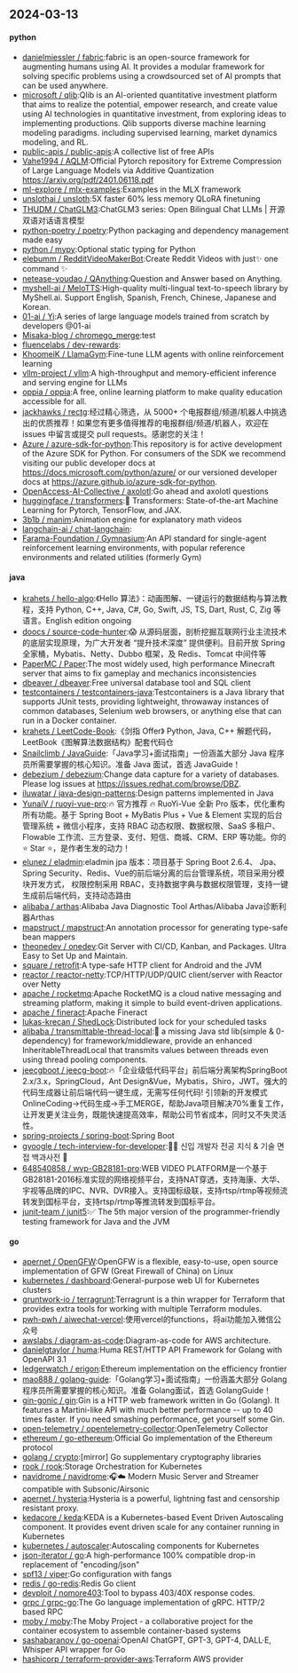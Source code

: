 ## 2024-03-13

#### python
* [danielmiessler / fabric](https://github.com/danielmiessler/fabric):fabric is an open-source framework for augmenting humans using AI. It provides a modular framework for solving specific problems using a crowdsourced set of AI prompts that can be used anywhere.
* [microsoft / qlib](https://github.com/microsoft/qlib):Qlib is an AI-oriented quantitative investment platform that aims to realize the potential, empower research, and create value using AI technologies in quantitative investment, from exploring ideas to implementing productions. Qlib supports diverse machine learning modeling paradigms. including supervised learning, market dynamics modeling, and RL.
* [public-apis / public-apis](https://github.com/public-apis/public-apis):A collective list of free APIs
* [Vahe1994 / AQLM](https://github.com/Vahe1994/AQLM):Official Pytorch repository for Extreme Compression of Large Language Models via Additive Quantization https://arxiv.org/pdf/2401.06118.pdf
* [ml-explore / mlx-examples](https://github.com/ml-explore/mlx-examples):Examples in the MLX framework
* [unslothai / unsloth](https://github.com/unslothai/unsloth):5X faster 60% less memory QLoRA finetuning
* [THUDM / ChatGLM3](https://github.com/THUDM/ChatGLM3):ChatGLM3 series: Open Bilingual Chat LLMs | 开源双语对话语言模型
* [python-poetry / poetry](https://github.com/python-poetry/poetry):Python packaging and dependency management made easy
* [python / mypy](https://github.com/python/mypy):Optional static typing for Python
* [elebumm / RedditVideoMakerBot](https://github.com/elebumm/RedditVideoMakerBot):Create Reddit Videos with just✨ one command ✨
* [netease-youdao / QAnything](https://github.com/netease-youdao/QAnything):Question and Answer based on Anything.
* [myshell-ai / MeloTTS](https://github.com/myshell-ai/MeloTTS):High-quality multi-lingual text-to-speech library by MyShell.ai. Support English, Spanish, French, Chinese, Japanese and Korean.
* [01-ai / Yi](https://github.com/01-ai/Yi):A series of large language models trained from scratch by developers @01-ai
* [Misaka-blog / chromego_merge](https://github.com/Misaka-blog/chromego_merge):test
* [fluencelabs / dev-rewards](https://github.com/fluencelabs/dev-rewards):
* [KhoomeiK / LlamaGym](https://github.com/KhoomeiK/LlamaGym):Fine-tune LLM agents with online reinforcement learning
* [vllm-project / vllm](https://github.com/vllm-project/vllm):A high-throughput and memory-efficient inference and serving engine for LLMs
* [oppia / oppia](https://github.com/oppia/oppia):A free, online learning platform to make quality education accessible for all.
* [jackhawks / rectg](https://github.com/jackhawks/rectg):经过精心筛选，从 5000+ 个电报群组/频道/机器人中挑选出的优质推荐！如果您有更多值得推荐的电报群组/频道/机器人，欢迎在 issues 中留言或提交 pull requests。感谢您的关注！
* [Azure / azure-sdk-for-python](https://github.com/Azure/azure-sdk-for-python):This repository is for active development of the Azure SDK for Python. For consumers of the SDK we recommend visiting our public developer docs at https://docs.microsoft.com/python/azure/ or our versioned developer docs at https://azure.github.io/azure-sdk-for-python.
* [OpenAccess-AI-Collective / axolotl](https://github.com/OpenAccess-AI-Collective/axolotl):Go ahead and axolotl questions
* [huggingface / transformers](https://github.com/huggingface/transformers):🤗 Transformers: State-of-the-art Machine Learning for Pytorch, TensorFlow, and JAX.
* [3b1b / manim](https://github.com/3b1b/manim):Animation engine for explanatory math videos
* [langchain-ai / chat-langchain](https://github.com/langchain-ai/chat-langchain):
* [Farama-Foundation / Gymnasium](https://github.com/Farama-Foundation/Gymnasium):An API standard for single-agent reinforcement learning environments, with popular reference environments and related utilities (formerly Gym)

#### java
* [krahets / hello-algo](https://github.com/krahets/hello-algo):《Hello 算法》：动画图解、一键运行的数据结构与算法教程，支持 Python, C++, Java, C#, Go, Swift, JS, TS, Dart, Rust, C, Zig 等语言。English edition ongoing
* [doocs / source-code-hunter](https://github.com/doocs/source-code-hunter):😱 从源码层面，剖析挖掘互联网行业主流技术的底层实现原理，为广大开发者 “提升技术深度” 提供便利。目前开放 Spring 全家桶，Mybatis、Netty、Dubbo 框架，及 Redis、Tomcat 中间件等
* [PaperMC / Paper](https://github.com/PaperMC/Paper):The most widely used, high performance Minecraft server that aims to fix gameplay and mechanics inconsistencies
* [dbeaver / dbeaver](https://github.com/dbeaver/dbeaver):Free universal database tool and SQL client
* [testcontainers / testcontainers-java](https://github.com/testcontainers/testcontainers-java):Testcontainers is a Java library that supports JUnit tests, providing lightweight, throwaway instances of common databases, Selenium web browsers, or anything else that can run in a Docker container.
* [krahets / LeetCode-Book](https://github.com/krahets/LeetCode-Book):《剑指 Offer》 Python, Java, C++ 解题代码，LeetBook《图解算法数据结构》配套代码仓
* [Snailclimb / JavaGuide](https://github.com/Snailclimb/JavaGuide):「Java学习+面试指南」一份涵盖大部分 Java 程序员所需要掌握的核心知识。准备 Java 面试，首选 JavaGuide！
* [debezium / debezium](https://github.com/debezium/debezium):Change data capture for a variety of databases. Please log issues at https://issues.redhat.com/browse/DBZ.
* [iluwatar / java-design-patterns](https://github.com/iluwatar/java-design-patterns):Design patterns implemented in Java
* [YunaiV / ruoyi-vue-pro](https://github.com/YunaiV/ruoyi-vue-pro):🔥 官方推荐 🔥 RuoYi-Vue 全新 Pro 版本，优化重构所有功能。基于 Spring Boot + MyBatis Plus + Vue & Element 实现的后台管理系统 + 微信小程序，支持 RBAC 动态权限、数据权限、SaaS 多租户、Flowable 工作流、三方登录、支付、短信、商城、CRM、ERP 等功能。你的 ⭐️ Star ⭐️，是作者生发的动力！
* [elunez / eladmin](https://github.com/elunez/eladmin):eladmin jpa 版本：项目基于 Spring Boot 2.6.4、 Jpa、 Spring Security、Redis、Vue的前后端分离的后台管理系统，项目采用分模块开发方式， 权限控制采用 RBAC，支持数据字典与数据权限管理，支持一键生成前后端代码，支持动态路由
* [alibaba / arthas](https://github.com/alibaba/arthas):Alibaba Java Diagnostic Tool Arthas/Alibaba Java诊断利器Arthas
* [mapstruct / mapstruct](https://github.com/mapstruct/mapstruct):An annotation processor for generating type-safe bean mappers
* [theonedev / onedev](https://github.com/theonedev/onedev):Git Server with CI/CD, Kanban, and Packages. Ultra Easy to Set Up and Maintain.
* [square / retrofit](https://github.com/square/retrofit):A type-safe HTTP client for Android and the JVM
* [reactor / reactor-netty](https://github.com/reactor/reactor-netty):TCP/HTTP/UDP/QUIC client/server with Reactor over Netty
* [apache / rocketmq](https://github.com/apache/rocketmq):Apache RocketMQ is a cloud native messaging and streaming platform, making it simple to build event-driven applications.
* [apache / fineract](https://github.com/apache/fineract):Apache Fineract
* [lukas-krecan / ShedLock](https://github.com/lukas-krecan/ShedLock):Distributed lock for your scheduled tasks
* [alibaba / transmittable-thread-local](https://github.com/alibaba/transmittable-thread-local):📌 a missing Java std lib(simple & 0-dependency) for framework/middleware, provide an enhanced InheritableThreadLocal that transmits values between threads even using thread pooling components.
* [jeecgboot / jeecg-boot](https://github.com/jeecgboot/jeecg-boot):🔥「企业级低代码平台」前后端分离架构SpringBoot 2.x/3.x，SpringCloud，Ant Design&Vue，Mybatis，Shiro，JWT。强大的代码生成器让前后端代码一键生成，无需写任何代码! 引领新的开发模式OnlineCoding->代码生成->手工MERGE，帮助Java项目解决70%重复工作，让开发更关注业务，既能快速提高效率，帮助公司节省成本，同时又不失灵活性。
* [spring-projects / spring-boot](https://github.com/spring-projects/spring-boot):Spring Boot
* [gyoogle / tech-interview-for-developer](https://github.com/gyoogle/tech-interview-for-developer):👶🏻 신입 개발자 전공 지식 & 기술 면접 백과사전 📖
* [648540858 / wvp-GB28181-pro](https://github.com/648540858/wvp-GB28181-pro):WEB VIDEO PLATFORM是一个基于GB28181-2016标准实现的网络视频平台，支持NAT穿透，支持海康、大华、宇视等品牌的IPC、NVR、DVR接入。支持国标级联，支持rtsp/rtmp等视频流转发到国标平台，支持rtsp/rtmp等推流转发到国标平台。
* [junit-team / junit5](https://github.com/junit-team/junit5):✅ The 5th major version of the programmer-friendly testing framework for Java and the JVM

#### go
* [apernet / OpenGFW](https://github.com/apernet/OpenGFW):OpenGFW is a flexible, easy-to-use, open source implementation of GFW (Great Firewall of China) on Linux
* [kubernetes / dashboard](https://github.com/kubernetes/dashboard):General-purpose web UI for Kubernetes clusters
* [gruntwork-io / terragrunt](https://github.com/gruntwork-io/terragrunt):Terragrunt is a thin wrapper for Terraform that provides extra tools for working with multiple Terraform modules.
* [pwh-pwh / aiwechat-vercel](https://github.com/pwh-pwh/aiwechat-vercel):使用vercel的functions，将ai功能加入微信公众号
* [awslabs / diagram-as-code](https://github.com/awslabs/diagram-as-code):Diagram-as-code for AWS architecture.
* [danielgtaylor / huma](https://github.com/danielgtaylor/huma):Huma REST/HTTP API Framework for Golang with OpenAPI 3.1
* [ledgerwatch / erigon](https://github.com/ledgerwatch/erigon):Ethereum implementation on the efficiency frontier
* [mao888 / golang-guide](https://github.com/mao888/golang-guide):「Golang学习+面试指南」一份涵盖大部分 Golang程序员所需要掌握的核心知识。准备 Golang面试，首选 GolangGuide！
* [gin-gonic / gin](https://github.com/gin-gonic/gin):Gin is a HTTP web framework written in Go (Golang). It features a Martini-like API with much better performance -- up to 40 times faster. If you need smashing performance, get yourself some Gin.
* [open-telemetry / opentelemetry-collector](https://github.com/open-telemetry/opentelemetry-collector):OpenTelemetry Collector
* [ethereum / go-ethereum](https://github.com/ethereum/go-ethereum):Official Go implementation of the Ethereum protocol
* [golang / crypto](https://github.com/golang/crypto):[mirror] Go supplementary cryptography libraries
* [rook / rook](https://github.com/rook/rook):Storage Orchestration for Kubernetes
* [navidrome / navidrome](https://github.com/navidrome/navidrome):🎧☁️ Modern Music Server and Streamer compatible with Subsonic/Airsonic
* [apernet / hysteria](https://github.com/apernet/hysteria):Hysteria is a powerful, lightning fast and censorship resistant proxy.
* [kedacore / keda](https://github.com/kedacore/keda):KEDA is a Kubernetes-based Event Driven Autoscaling component. It provides event driven scale for any container running in Kubernetes
* [kubernetes / autoscaler](https://github.com/kubernetes/autoscaler):Autoscaling components for Kubernetes
* [json-iterator / go](https://github.com/json-iterator/go):A high-performance 100% compatible drop-in replacement of "encoding/json"
* [spf13 / viper](https://github.com/spf13/viper):Go configuration with fangs
* [redis / go-redis](https://github.com/redis/go-redis):Redis Go client
* [devploit / nomore403](https://github.com/devploit/nomore403):Tool to bypass 403/40X response codes.
* [grpc / grpc-go](https://github.com/grpc/grpc-go):The Go language implementation of gRPC. HTTP/2 based RPC
* [moby / moby](https://github.com/moby/moby):The Moby Project - a collaborative project for the container ecosystem to assemble container-based systems
* [sashabaranov / go-openai](https://github.com/sashabaranov/go-openai):OpenAI ChatGPT, GPT-3, GPT-4, DALL·E, Whisper API wrapper for Go
* [hashicorp / terraform-provider-aws](https://github.com/hashicorp/terraform-provider-aws):Terraform AWS provider
